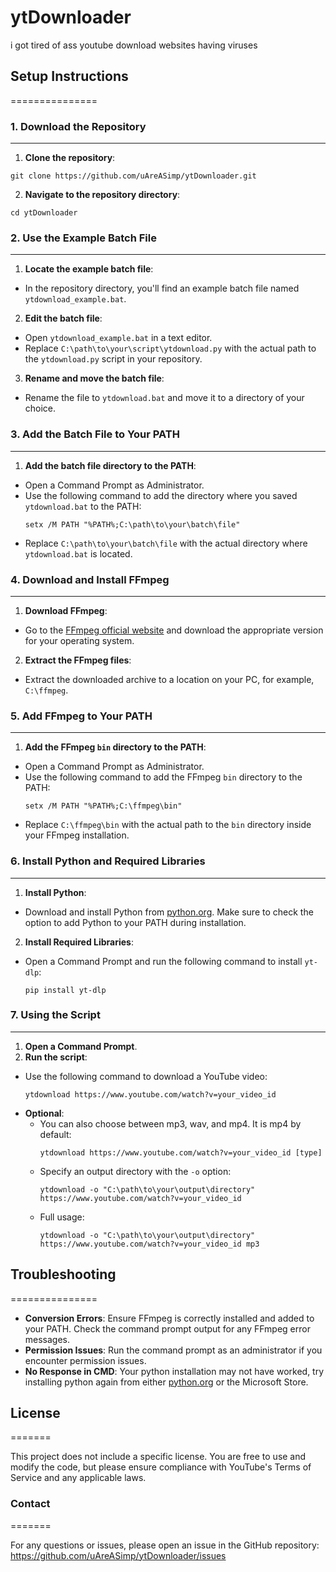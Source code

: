# ytDownloader
i got tired of ass youtube download websites having viruses

## Setup Instructions
===============

### 1. Download the Repository
---------------------------

1. **Clone the repository**:
  ```
  git clone https://github.com/uAreASimp/ytDownloader.git
  ```
2. **Navigate to the repository directory**:
  ```
  cd ytDownloader
  ```


### 2. Use the Example Batch File
-----------------------------

1. **Locate the example batch file**:
- In the repository directory, you'll find an example batch file named `ytdownload_example.bat`.
2. **Edit the batch file**:
- Open `ytdownload_example.bat` in a text editor.
- Replace `C:\path\to\your\script\ytdownload.py` with the actual path to the `ytdownload.py` script in your repository.
3. **Rename and move the batch file**:
- Rename the file to `ytdownload.bat` and move it to a directory of your choice.

### 3. Add the Batch File to Your PATH
----------------------------------

1. **Add the batch file directory to the PATH**:
- Open a Command Prompt as Administrator.
- Use the following command to add the directory where you saved `ytdownload.bat` to the PATH:
  ```
  setx /M PATH "%PATH%;C:\path\to\your\batch\file"
  ```
- Replace `C:\path\to\your\batch\file` with the actual directory where `ytdownload.bat` is located.

### 4. Download and Install FFmpeg
-------------------------------

1. **Download FFmpeg**:
- Go to the [FFmpeg official website](https://ffmpeg.org/download.html) and download the appropriate version for your operating system.
2. **Extract the FFmpeg files**:
- Extract the downloaded archive to a location on your PC, for example, `C:\ffmpeg`.

### 5. Add FFmpeg to Your PATH
--------------------------

1. **Add the FFmpeg `bin` directory to the PATH**:
- Open a Command Prompt as Administrator.
- Use the following command to add the FFmpeg `bin` directory to the PATH:
  ```
  setx /M PATH "%PATH%;C:\ffmpeg\bin"
  ```
- Replace `C:\ffmpeg\bin` with the actual path to the `bin` directory inside your FFmpeg installation.

### 6. Install Python and Required Libraries
----------------------------------------

1. **Install Python**:
- Download and install Python from [python.org](https://www.python.org/downloads/). Make sure to check the option to add Python to your PATH during installation.
2. **Install Required Libraries**:
- Open a Command Prompt and run the following command to install `yt-dlp`:
  ```
  pip install yt-dlp
  ```

### 7. Using the Script
-------------------

1. **Open a Command Prompt**.
2. **Run the script**:
- Use the following command to download a YouTube video:
  ```
  ytdownload https://www.youtube.com/watch?v=your_video_id
  ```
- **Optional**:
  - You can also choose between mp3, wav, and mp4. It is mp4 by default:
    ```
    ytdownload https://www.youtube.com/watch?v=your_video_id [type]
    ```
  - Specify an output directory with the `-o` option:
    ```
    ytdownload -o "C:\path\to\your\output\directory" https://www.youtube.com/watch?v=your_video_id
    ```
  - Full usage:
    ```
    ytdownload -o "C:\path\to\your\output\directory" https://www.youtube.com/watch?v=your_video_id mp3
    ```

## Troubleshooting
===============

- **Conversion Errors**: Ensure FFmpeg is correctly installed and added to your PATH. Check the command prompt output for any FFmpeg error messages.
- **Permission Issues**: Run the command prompt as an administrator if you encounter permission issues.
- **No Response in CMD**: Your python installation may not have worked, try installing python again from either [python.org](https://www.python.org/downloads/) or the Microsoft Store.

## License
=======

This project does not include a specific license. You are free to use and modify the code, but please ensure compliance with YouTube's Terms of Service and any applicable laws.

### Contact
=======

For any questions or issues, please open an issue in the GitHub repository: https://github.com/uAreASimp/ytDownloader/issues
